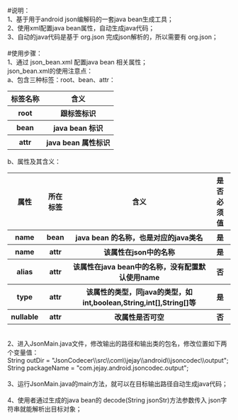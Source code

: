 #说明：<br>
1、基于用于android json编解码的一套java bean生成工具；<br>
2、使用xml配置java bean属性，自动生成java代码；<br>
3、自动的java代码是基于 org.json 完成json解析的，所以需要有 org.json；<br>
<br>
#使用步骤：<br>
1、通过 json_bean.xml 配置java bean 相关属性；<br>
 json_bean.xml的使用注意点：<br>
 a、包含三种标签：root、bean、attr：<br>
<table>
<tr>
    <th>标签名称</th>
    <th>含义</th>
</tr>
<tr>
    <th>root</th>
    <th>跟标签标识</th>
</tr>
<tr>
    <th>bean</th>
    <th>java bean 标识</th>
</tr>
<tr>
    <th>attr</th>
    <th>java bean 属性标识</th>
</tr>
</table>
 b、属性及其含义：<br>
<table>
<tr>
    <th>属性</th>
    <th>所在标签</th>
    <th>含义</th>
    <th>是否必须值</th>
</tr>
<tr>
    <th>name</th>
    <th>bean</th>
    <th>java bean 的名称，也是对应的java类名</th>
    <th>是</th>
</tr>
<tr>
    <th>name</th>
    <th>attr</th>
    <th>该属性在json中的名称</th>
    <th>是</th>
</tr>
<tr>
    <th>alias</th>
    <th>attr</th>
    <th>该属性在java bean中的名称，没有配置默认使用name</th>
    <th>否</th>
</tr>
<tr>
    <th>type</th>
    <th>attr</th>
    <th>该属性的类型，同java的类型，如int,boolean,String,int[],String[]等</th>
    <th>是</th>
</tr>
<tr>
    <th>nullable</th>
    <th>attr</th>
    <th>改属性是否可空</th>
    <th>否</th>
</tr>
</table>
 <br>
2、进入JsonMain.java文件，修改输出的路径和输出类的包名，修改位置如下两个变量值：<br>
   String outDir = "JsonCodecer\\src\\com\\jejay\\android\\jsoncodec\\output";<br>
   String packageName = "com.jejay.android.jsoncodec.output";<br>
   <br>
3、运行JsonMain.java的main方法，就可以在目标输出路径自动生成java代码；<br>
<br>
4、使用者通过生成的java bean的 decode(String jsonStr)方法参数传入 json字符串就能解析出目标对象；<br>
